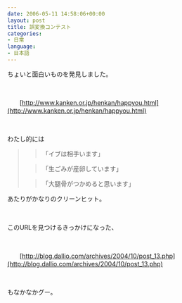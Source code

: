 ```yaml
---
date: 2006-05-11 14:58:06+00:00
layout: post
title: 誤変換コンテスト
categories:
- 日常
language:
- 日本語
---
```


ちょいと面白いものを発見しました。




 




　　[http://www.kanken.or.jp/henkan/happyou.html](http://www.kanken.or.jp/henkan/happyou.html)




 




わたし的には




<blockquote>

> 
> 「イブは相手います」
> 
> 

> 
> 「生ごみが産卵しています」
> 
> 

> 
> 「大腿骨がつかめると思います」
> 
> </blockquote>




あたりがかなりのクリーンヒット。




 




このURLを見つけるきっかけになった、




 




　　[http://blog.dallio.com/archives/2004/10/post_13.php](http://blog.dallio.com/archives/2004/10/post_13.php)




 




もなかなかグー。




 
